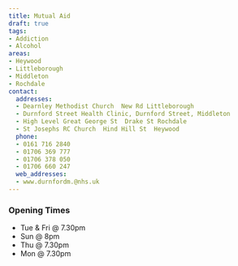 ```yaml
---
title: Mutual Aid
draft: true
tags:
- Addiction
- Alcohol
areas:
- Heywood
- Littleborough
- Middleton
- Rochdale
contact:
  addresses:
  - Dearnley Methodist Church  New Rd Littleborough
  - Durnford Street Health Clinic, Durnford Street, Middleton
  - High Level Great George St  Drake St Rochdale
  - St Josephs RC Church  Hind Hill St  Heywood
  phone:
  - 0161 716 2840
  - 01706 369 777
  - 01706 378 050
  - 01706 660 247
  web_addresses:
  - www.durnfordm.@nhs.uk
---
```


### Opening Times
* Tue & Fri @ 7.30pm
* Sun @ 8pm
* Thu @ 7.30pm
* Mon @ 7.30pm

